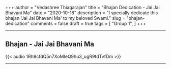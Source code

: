 +++
author = "Vedashree Thiagarajan"
title = "Bhajan Dedication - Jai Jai Bhavani Ma"
date = "2020-10-18"
description = "I specially dedicate this bhajan 'Jai Jai Bhavani Ma' to my beloved Swami."
slug = "bhajan-dedication"
comments = false
draft = true
tags = [
    "Group 1",
]
+++

---

## Bhajan - Jai Jai Bhavani Ma

{{< audio 1Rh8cfdQ5n7XoMIeQ9hu3_ugR9tdTvfDm >}}

---
